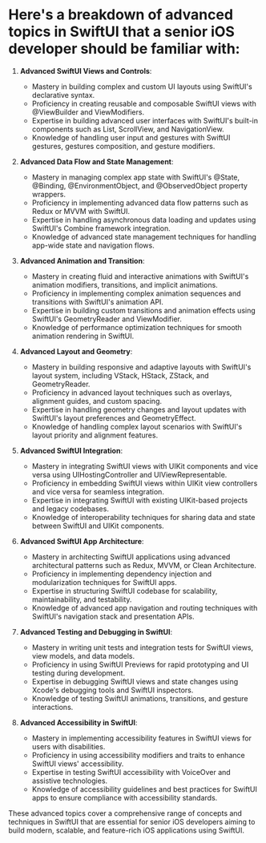 # Here's a breakdown of advanced topics in SwiftUI that a senior iOS developer should be familiar with:

1. **Advanced SwiftUI Views and Controls**:
   - Mastery in building complex and custom UI layouts using SwiftUI's declarative syntax.
   - Proficiency in creating reusable and composable SwiftUI views with @ViewBuilder and ViewModifiers.
   - Expertise in building advanced user interfaces with SwiftUI's built-in components such as List, ScrollView, and NavigationView.
   - Knowledge of handling user input and gestures with SwiftUI gestures, gestures composition, and gesture modifiers.

2. **Advanced Data Flow and State Management**:
   - Mastery in managing complex app state with SwiftUI's @State, @Binding, @EnvironmentObject, and @ObservedObject property wrappers.
   - Proficiency in implementing advanced data flow patterns such as Redux or MVVM with SwiftUI.
   - Expertise in handling asynchronous data loading and updates using SwiftUI's Combine framework integration.
   - Knowledge of advanced state management techniques for handling app-wide state and navigation flows.

3. **Advanced Animation and Transition**:
   - Mastery in creating fluid and interactive animations with SwiftUI's animation modifiers, transitions, and implicit animations.
   - Proficiency in implementing complex animation sequences and transitions with SwiftUI's animation API.
   - Expertise in building custom transitions and animation effects using SwiftUI's GeometryReader and ViewModifier.
   - Knowledge of performance optimization techniques for smooth animation rendering in SwiftUI.

4. **Advanced Layout and Geometry**:
   - Mastery in building responsive and adaptive layouts with SwiftUI's layout system, including VStack, HStack, ZStack, and GeometryReader.
   - Proficiency in advanced layout techniques such as overlays, alignment guides, and custom spacing.
   - Expertise in handling geometry changes and layout updates with SwiftUI's layout preferences and GeometryEffect.
   - Knowledge of handling complex layout scenarios with SwiftUI's layout priority and alignment features.

5. **Advanced SwiftUI Integration**:
   - Mastery in integrating SwiftUI views with UIKit components and vice versa using UIHostingController and UIViewRepresentable.
   - Proficiency in embedding SwiftUI views within UIKit view controllers and vice versa for seamless integration.
   - Expertise in integrating SwiftUI with existing UIKit-based projects and legacy codebases.
   - Knowledge of interoperability techniques for sharing data and state between SwiftUI and UIKit components.

6. **Advanced SwiftUI App Architecture**:
   - Mastery in architecting SwiftUI applications using advanced architectural patterns such as Redux, MVVM, or Clean Architecture.
   - Proficiency in implementing dependency injection and modularization techniques for SwiftUI apps.
   - Expertise in structuring SwiftUI codebase for scalability, maintainability, and testability.
   - Knowledge of advanced app navigation and routing techniques with SwiftUI's navigation stack and presentation APIs.

7. **Advanced Testing and Debugging in SwiftUI**:
   - Mastery in writing unit tests and integration tests for SwiftUI views, view models, and data models.
   - Proficiency in using SwiftUI Previews for rapid prototyping and UI testing during development.
   - Expertise in debugging SwiftUI views and state changes using Xcode's debugging tools and SwiftUI inspectors.
   - Knowledge of testing SwiftUI animations, transitions, and gesture interactions.

8. **Advanced Accessibility in SwiftUI**:
   - Mastery in implementing accessibility features in SwiftUI views for users with disabilities.
   - Proficiency in using accessibility modifiers and traits to enhance SwiftUI views' accessibility.
   - Expertise in testing SwiftUI accessibility with VoiceOver and assistive technologies.
   - Knowledge of accessibility guidelines and best practices for SwiftUI apps to ensure compliance with accessibility standards.

These advanced topics cover a comprehensive range of concepts and techniques in SwiftUI that are essential for senior iOS developers aiming to build modern, scalable, and feature-rich iOS applications using SwiftUI.

